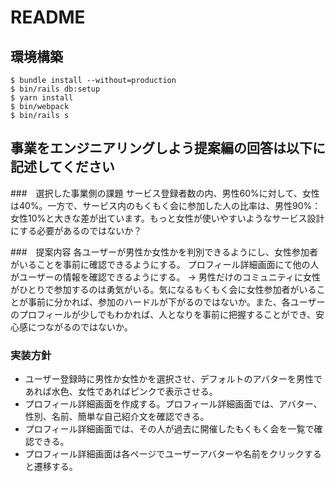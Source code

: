 # README

## 環境構築
```
$ bundle install --without=production
$ bin/rails db:setup
$ yarn install
$ bin/webpack
$ bin/rails s
```

## 事業をエンジニアリングしよう提案編の回答は以下に記述してください

###　選択した事業側の課題
サービス登録者数の内、男性60%に対して、女性は40%。一方で、サービス内のもくもく会に参加した人の比率は、男性90%：女性10%と大きな差が出ています。もっと女性が使いやすいようなサービス設計にする必要があるのではないか？

###　提案内容
各ユーザーが男性か女性かを判別できるようにし、女性参加者がいることを事前に確認できるようにする。
プロフィール詳細画面にて他の人がユーザーの情報を確認できるようにする。
→ 男性だけのコミュニティに女性がひとりで参加するのは勇気がいる。気になるもくもく会に女性参加者がいることが事前に分かれば、参加のハードルが下がるのではないか。また、各ユーザーのプロフィールが少しでもわかれば、人となりを事前に把握することができ、安心感につながるのではないか。

### 実装方針
- ユーザー登録時に男性か女性かを選択させ、デフォルトのアバターを男性であれば水色、女性であればピンクで表示させる。
- プロフィール詳細画面を作成する。プロフィール詳細画面では、アバター、性別、名前、簡単な自己紹介文を確認できる。
- プロフィール詳細画面では、その人が過去に開催したもくもく会を一覧で確認できる。
- プロフィール詳細画面は各ページでユーザーアバターや名前をクリックすると遷移する。